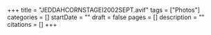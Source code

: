 +++
title = "JEDDAHCORNSTAGEI2002SEPT.avif"
tags = ["Photos"]
categories = []
startDate = ""
draft = false
pages = []
description = ""
citations = []
+++
